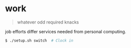 # work

> whatever odd required knacks

job efforts differ services needed from personal computing.

```sh
$ ./setup.sh switch  # Clock in
```
